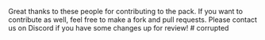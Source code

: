 


Great thanks to these people for contributing to the pack.
If you want to contribute as well, feel free to make a fork and pull requests.
Please contact us on Discord if you have some changes up for review!
#   c o r r u p t e d 
 
 
